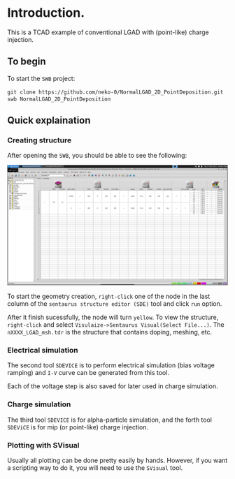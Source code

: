# Introduction.

This is a TCAD example of conventional LGAD with (point-like) charge injection.


## To begin

To start the `SWB` project:

```
git clone https://github.com/neko-0/NormalLGAD_2D_PointDeposition.git
swb NormalLGAD_2D_PointDeposition
```

## Quick explaination

### Creating structure

After opening the `SWB`, you should be able to see the following:

![startup window](figures/startup.png)

To start the geometry creation, `right-click` one of the node in the last column of the `sentaurus structure editor (SDE)` tool and click `run` option.

After it finish sucessfully, the node will turn `yellow`.
To view the structure, `right-click` and select `Visulaize->Sentaurus Visual(Select File...)`. The `nXXXX_LGAD_msh.tdr` is the structure that contains doping, meshing, etc.

### Electrical simulation

The second tool `SDEVICE` is to perform electrical simulation (bias voltage ramping) and `I-V` curve can be generated from this tool.

Each of the voltage step is also saved for later used in charge simulation.

### Charge simulation

The third tool `SDEVICE` is for alpha-particle simulation, and the forth tool `SDEViCE` is for mip (or point-like) charge injection.


### Plotting with SVisual

Usually all plotting can be done pretty easily by hands. However, if you want a scripting way to do it, you will need to use the `SVisual` tool.

